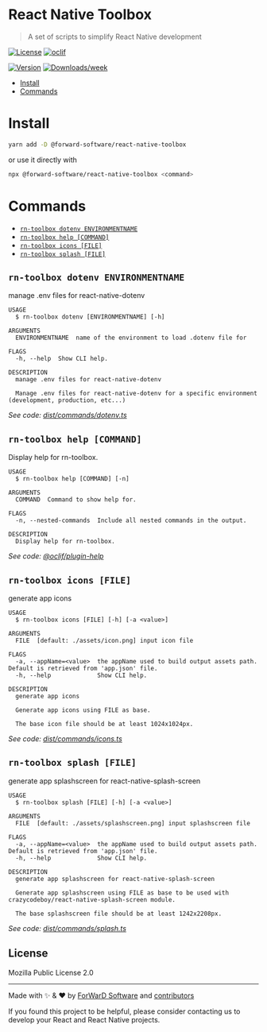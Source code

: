 React Native Toolbox
=====================

> A set of scripts to simplify React Native development

[![License](https://img.shields.io/npm/l/@forward-software/react-native-toolbox.svg)](https://github.com/forwardsoftware/react-native-toolbox/blob/main/LICENSE) [![oclif](https://img.shields.io/badge/cli-oclif-brightgreen.svg)](https://oclif.io)

[![Version](https://img.shields.io/npm/v/@forward-software/react-native-toolbox.svg)](https://npmjs.org/package/@forward-software/react-native-toolbox) [![Downloads/week](https://img.shields.io/npm/dw/@forward-software/react-native-toolbox.svg)](https://npmjs.org/package/@forward-software/react-native-toolbox)

<!-- toc -->
* [Install](#install)
* [Commands](#commands)
<!-- tocstop -->

# Install

```bash
yarn add -D @forward-software/react-native-toolbox
```

or use it directly with

```bash
npx @forward-software/react-native-toolbox <command>
```

# Commands

<!-- commands -->
* [`rn-toolbox dotenv ENVIRONMENTNAME`](#rn-toolbox-dotenv-environmentname)
* [`rn-toolbox help [COMMAND]`](#rn-toolbox-help-command)
* [`rn-toolbox icons [FILE]`](#rn-toolbox-icons-file)
* [`rn-toolbox splash [FILE]`](#rn-toolbox-splash-file)

## `rn-toolbox dotenv ENVIRONMENTNAME`

manage .env files for react-native-dotenv

```
USAGE
  $ rn-toolbox dotenv [ENVIRONMENTNAME] [-h]

ARGUMENTS
  ENVIRONMENTNAME  name of the environment to load .dotenv file for

FLAGS
  -h, --help  Show CLI help.

DESCRIPTION
  manage .env files for react-native-dotenv

  Manage .env files for react-native-dotenv for a specific environment (development, production, etc...)
```

_See code: [dist/commands/dotenv.ts](https://github.com/forward-software/react-native-toolbox/blob/v3.0.0/dist/commands/dotenv.ts)_

## `rn-toolbox help [COMMAND]`

Display help for rn-toolbox.

```
USAGE
  $ rn-toolbox help [COMMAND] [-n]

ARGUMENTS
  COMMAND  Command to show help for.

FLAGS
  -n, --nested-commands  Include all nested commands in the output.

DESCRIPTION
  Display help for rn-toolbox.
```

_See code: [@oclif/plugin-help](https://github.com/oclif/plugin-help/blob/v5.1.12/src/commands/help.ts)_

## `rn-toolbox icons [FILE]`

generate app icons

```
USAGE
  $ rn-toolbox icons [FILE] [-h] [-a <value>]

ARGUMENTS
  FILE  [default: ./assets/icon.png] input icon file

FLAGS
  -a, --appName=<value>  the appName used to build output assets path. Default is retrieved from 'app.json' file.
  -h, --help             Show CLI help.

DESCRIPTION
  generate app icons

  Generate app icons using FILE as base.

  The base icon file should be at least 1024x1024px.
```

_See code: [dist/commands/icons.ts](https://github.com/forward-software/react-native-toolbox/blob/v3.0.0/dist/commands/icons.ts)_

## `rn-toolbox splash [FILE]`

generate app splashscreen for react-native-splash-screen

```
USAGE
  $ rn-toolbox splash [FILE] [-h] [-a <value>]

ARGUMENTS
  FILE  [default: ./assets/splashscreen.png] input splashscreen file

FLAGS
  -a, --appName=<value>  the appName used to build output assets path. Default is retrieved from 'app.json' file.
  -h, --help             Show CLI help.

DESCRIPTION
  generate app splashscreen for react-native-splash-screen

  Generate app splashscreen using FILE as base to be used with crazycodeboy/react-native-splash-screen module.

  The base splashscreen file should be at least 1242x2208px.
```

_See code: [dist/commands/splash.ts](https://github.com/forward-software/react-native-toolbox/blob/v3.0.0/dist/commands/splash.ts)_
<!-- commandsstop -->

## License

Mozilla Public License 2.0

---

Made with ✨ & ❤️ by [ForWarD Software](https://github.com/forwardsoftware) and [contributors](https://github.com/forwardsoftware/react-native-toolbox/graphs/contributors)

If you found this project to be helpful, please consider contacting us to develop your React and React Native projects.
